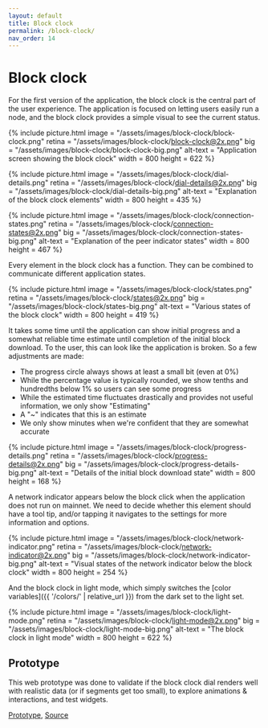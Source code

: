 ```yaml
---
layout: default
title: Block clock
permalink: /block-clock/
nav_order: 14
---
```


# Block clock

For the first version of the application, the block clock is the central part of the user experience. The application is focused on letting users easily run a node, and the block clock provides a simple visual to see the current status.

{% include picture.html
	image = "/assets/images/block-clock/block-clock.png"
	retina = "/assets/images/block-clock/block-clock@2x.png"
	big = "/assets/images/block-clock/block-clock-big.png"
	alt-text = "Application screen showing the block clock"
	width = 800
	height = 622
%}

{% include picture.html
	image = "/assets/images/block-clock/dial-details.png"
	retina = "/assets/images/block-clock/dial-details@2x.png"
	big = "/assets/images/block-clock/dial-details-big.png"
	alt-text = "Explanation of the block clock elements"
	width = 800
	height = 435
%}

{% include picture.html
	image = "/assets/images/block-clock/connection-states.png"
	retina = "/assets/images/block-clock/connection-states@2x.png"
	big = "/assets/images/block-clock/connection-states-big.png"
	alt-text = "Explanation of the peer indicator states"
	width = 800
	height = 467
%}

Every element in the block clock has a function. They can be combined to communicate different application states.

{% include picture.html
	image = "/assets/images/block-clock/states.png"
	retina = "/assets/images/block-clock/states@2x.png"
	big = "/assets/images/block-clock/states-big.png"
	alt-text = "Various states of the block clock"
	width = 800
	height = 419
%}

It takes some time until the application can show initial progress and a somewhat reliable time estimate until completion of the initial block download. To the user, this can look like the application is broken. So a few adjustments are made:
- The progress circle always shows at least a small bit (even at 0%)
- While the percentage value is typically rounded, we show tenths and hundredths below 1% so users can see some progress
- While the estimated time fluctuates drastically and provides not useful information, we only show "Estimating"
- A "~" indicates that this is an estimate
- We only show minutes when we're confident that they are somewhat accurate

{% include picture.html
	image = "/assets/images/block-clock/progress-details.png"
	retina = "/assets/images/block-clock/progress-details@2x.png"
	big = "/assets/images/block-clock/progress-details-big.png"
	alt-text = "Details of the initial block download state"
	width = 800
	height = 168
%}

A network indicator appears below the block click when the application does not run on mainnet. We need to decide whether this element should have a tool tip, and/or tapping it navigates to the settings for more information and options.

{% include picture.html
	image = "/assets/images/block-clock/network-indicator.png"
	retina = "/assets/images/block-clock/network-indicator@2x.png"
	big = "/assets/images/block-clock/network-indicator-big.png"
	alt-text = "Visual states of the network indicator below the block clock"
	width = 800
	height = 254
%}

And the block clock in light mode, which simply switches the [color variables]({{ '/colors/' | relative_url }}) from the dark set to the light set.

{% include picture.html
	image = "/assets/images/block-clock/light-mode.png"
	retina = "/assets/images/block-clock/light-mode@2x.png"
	big = "/assets/images/block-clock/light-mode-big.png"
	alt-text = "The block clock in light mode"
	width = 800
	height = 622
%}

## Prototype

This web prototype was done to validate if the block clock dial renders well with realistic data (or if segments get too small), to explore animations & interactions, and test widgets.

[Prototype](https://stupefied-jones-dd209f.netlify.app), [Source](https://github.com/GBKS/bitcoin-core-tng-ui-tests)
